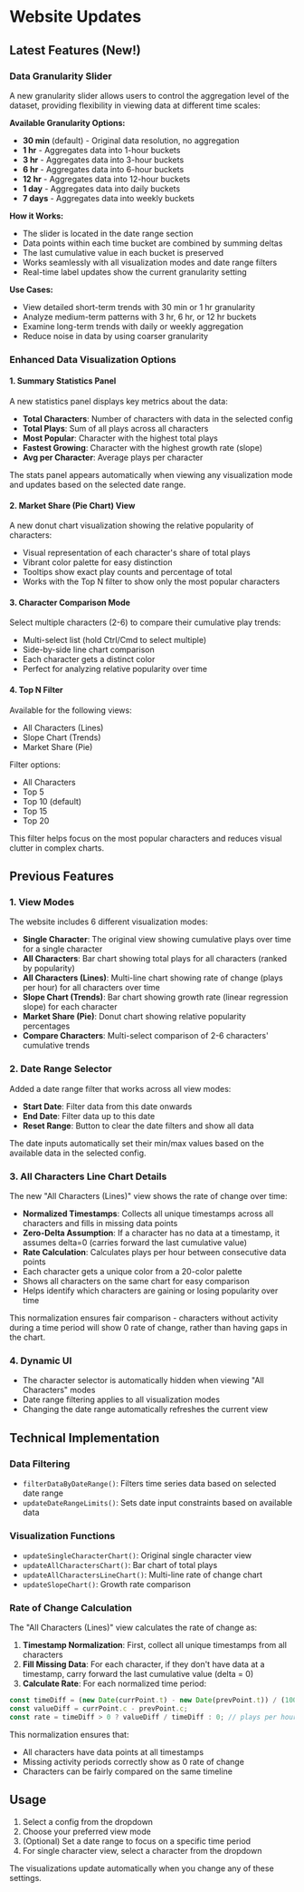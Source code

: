 # Website Updates

## Latest Features (New!)

### Data Granularity Slider

A new granularity slider allows users to control the aggregation level of the dataset, providing flexibility in viewing data at different time scales:

**Available Granularity Options:**
- **30 min** (default) - Original data resolution, no aggregation
- **1 hr** - Aggregates data into 1-hour buckets
- **3 hr** - Aggregates data into 3-hour buckets
- **6 hr** - Aggregates data into 6-hour buckets
- **12 hr** - Aggregates data into 12-hour buckets
- **1 day** - Aggregates data into daily buckets
- **7 days** - Aggregates data into weekly buckets

**How it Works:**
- The slider is located in the date range section
- Data points within each time bucket are combined by summing deltas
- The last cumulative value in each bucket is preserved
- Works seamlessly with all visualization modes and date range filters
- Real-time label updates show the current granularity setting

**Use Cases:**
- View detailed short-term trends with 30 min or 1 hr granularity
- Analyze medium-term patterns with 3 hr, 6 hr, or 12 hr buckets
- Examine long-term trends with daily or weekly aggregation
- Reduce noise in data by using coarser granularity

### Enhanced Data Visualization Options

#### 1. Summary Statistics Panel
A new statistics panel displays key metrics about the data:
- **Total Characters**: Number of characters with data in the selected config
- **Total Plays**: Sum of all plays across all characters
- **Most Popular**: Character with the highest total plays
- **Fastest Growing**: Character with the highest growth rate (slope)
- **Avg per Character**: Average plays per character

The stats panel appears automatically when viewing any visualization mode and updates based on the selected date range.

#### 2. Market Share (Pie Chart) View
A new donut chart visualization showing the relative popularity of characters:
- Visual representation of each character's share of total plays
- Vibrant color palette for easy distinction
- Tooltips show exact play counts and percentage of total
- Works with the Top N filter to show only the most popular characters

#### 3. Character Comparison Mode
Select multiple characters (2-6) to compare their cumulative play trends:
- Multi-select list (hold Ctrl/Cmd to select multiple)
- Side-by-side line chart comparison
- Each character gets a distinct color
- Perfect for analyzing relative popularity over time

#### 4. Top N Filter
Available for the following views:
- All Characters (Lines)
- Slope Chart (Trends)
- Market Share (Pie)

Filter options:
- All Characters
- Top 5
- Top 10 (default)
- Top 15
- Top 20

This filter helps focus on the most popular characters and reduces visual clutter in complex charts.

## Previous Features

### 1. View Modes
The website includes 6 different visualization modes:

- **Single Character**: The original view showing cumulative plays over time for a single character
- **All Characters**: Bar chart showing total plays for all characters (ranked by popularity)
- **All Characters (Lines)**: Multi-line chart showing rate of change (plays per hour) for all characters over time
- **Slope Chart (Trends)**: Bar chart showing growth rate (linear regression slope) for each character
- **Market Share (Pie)**: Donut chart showing relative popularity percentages
- **Compare Characters**: Multi-select comparison of 2-6 characters' cumulative trends

### 2. Date Range Selector
Added a date range filter that works across all view modes:

- **Start Date**: Filter data from this date onwards
- **End Date**: Filter data up to this date
- **Reset Range**: Button to clear the date filters and show all data

The date inputs automatically set their min/max values based on the available data in the selected config.

### 3. All Characters Line Chart Details
The new "All Characters (Lines)" view shows the rate of change over time:

- **Normalized Timestamps**: Collects all unique timestamps across all characters and fills in missing data points
- **Zero-Delta Assumption**: If a character has no data at a timestamp, it assumes delta=0 (carries forward the last cumulative value)
- **Rate Calculation**: Calculates plays per hour between consecutive data points
- Each character gets a unique color from a 20-color palette
- Shows all characters on the same chart for easy comparison
- Helps identify which characters are gaining or losing popularity over time

This normalization ensures fair comparison - characters without activity during a time period will show 0 rate of change, rather than having gaps in the chart.

### 4. Dynamic UI
- The character selector is automatically hidden when viewing "All Characters" modes
- Date range filtering applies to all visualization modes
- Changing the date range automatically refreshes the current view

## Technical Implementation

### Data Filtering
- `filterDataByDateRange()`: Filters time series data based on selected date range
- `updateDateRangeLimits()`: Sets date input constraints based on available data

### Visualization Functions
- `updateSingleCharacterChart()`: Original single character view
- `updateAllCharactersChart()`: Bar chart of total plays
- `updateAllCharactersLineChart()`: Multi-line rate of change chart
- `updateSlopeChart()`: Growth rate comparison

### Rate of Change Calculation
The "All Characters (Lines)" view calculates the rate of change as:

1. **Timestamp Normalization**: First, collect all unique timestamps from all characters
2. **Fill Missing Data**: For each character, if they don't have data at a timestamp, carry forward the last cumulative value (delta = 0)
3. **Calculate Rate**: For each normalized time period:
```javascript
const timeDiff = (new Date(currPoint.t) - new Date(prevPoint.t)) / (1000 * 60 * 60); // hours
const valueDiff = currPoint.c - prevPoint.c;
const rate = timeDiff > 0 ? valueDiff / timeDiff : 0; // plays per hour
```

This normalization ensures that:
- All characters have data points at all timestamps
- Missing activity periods correctly show as 0 rate of change
- Characters can be fairly compared on the same timeline

## Usage

1. Select a config from the dropdown
2. Choose your preferred view mode
3. (Optional) Set a date range to focus on a specific time period
4. For single character view, select a character from the dropdown

The visualizations update automatically when you change any of these settings.
